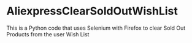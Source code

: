 # AliexpressClearSoldOutWishList
This is a Python code that uses Selenium with Firefox to clear Sold Out Products from the user Wish List
